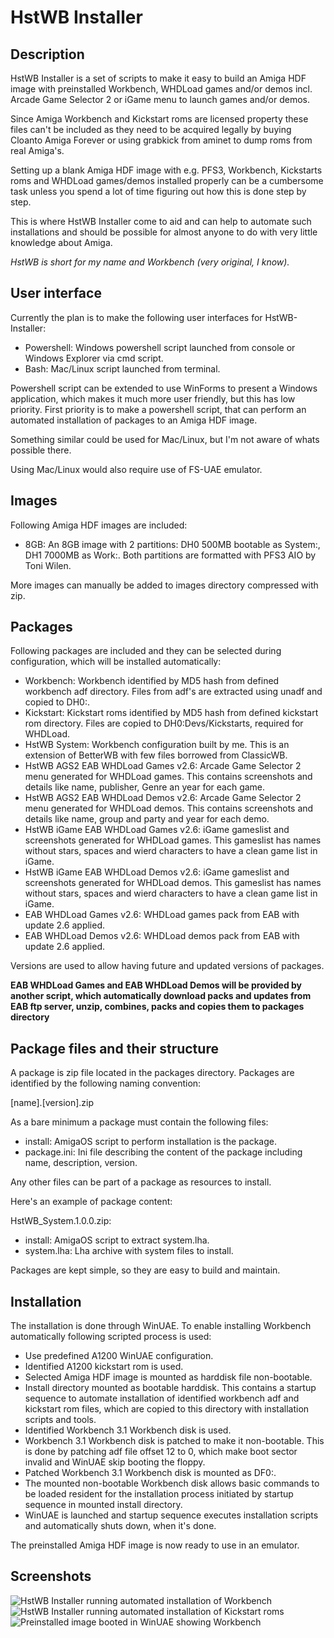 # HstWB Installer

## Description

HstWB Installer is a set of scripts to make it easy to build an Amiga HDF image with preinstalled Workbench, WHDLoad games and/or demos incl. Arcade Game Selector 2 or iGame menu to launch games and/or demos. 

Since Amiga Workbench and Kickstart roms are licensed property these files can't be included as they need to be acquired legally by buying Cloanto Amiga Forever or using grabkick from aminet to dump roms from real Amiga's.

Setting up a blank Amiga HDF image with e.g. PFS3, Workbench, Kickstarts roms and WHDLoad games/demos installed properly can be a cumbersome task unless you spend a lot of time figuring out how this is done step by step.

This is where HstWB Installer come to aid and can help to automate such installations and should be possible for almost anyone to do with very little knowledge about Amiga. 

*HstWB is short for my name and Workbench (very original, I know).* 

## User interface

Currently the plan is to make the following user interfaces for HstWB-Installer:

* Powershell: Windows powershell script launched from console or Windows Explorer via cmd script.
* Bash: Mac/Linux script launched from terminal.

Powershell script can be extended to use WinForms to present a Windows application, which makes it much more user friendly, but this has low priority. First priority is to make a powershell script, that can perform an automated installation of packages to an Amiga HDF image. 

Something similar could be used for Mac/Linux, but I'm not aware of whats possible there. 

Using Mac/Linux would also require use of FS-UAE emulator.

## Images

Following Amiga HDF images are included:

* 8GB: An 8GB image with 2 partitions: DH0 500MB bootable as System:, DH1 7000MB as Work:. Both partitions are formatted with PFS3 AIO by Toni Wilen.

More images can manually be added to images directory compressed with zip. 

## Packages

Following packages are included and they can be selected during configuration, which will be installed automatically:

* Workbench: Workbench identified by MD5 hash from defined workbench adf directory. Files from adf's are extracted using unadf and copied to DH0:.
* Kickstart: Kickstart roms identified by MD5 hash from defined kickstart rom directory. Files are copied to DH0:Devs/Kickstarts, required for WHDLoad.
* HstWB System: Workbench configuration built by me. This is an extension of BetterWB with few files borrowed from ClassicWB.
* HstWB AGS2 EAB WHDLoad Games v2.6: Arcade Game Selector 2 menu generated for WHDLoad games. This contains screenshots and details like name, publisher, Genre an year for each game. 
* HstWB AGS2 EAB WHDLoad Demos v2.6: Arcade Game Selector 2 menu generated for WHDLoad demos. This contains screenshots and details like name, group and party and year for each demo. 
* HstWB iGame EAB WHDLoad Games v2.6: iGame gameslist and screenshots generated for WHDLoad games. This gameslist has names without stars, spaces and wierd characters to have a clean game list in iGame.
* HstWB iGame EAB WHDLoad Demos v2.6: iGame gameslist and screenshots generated for WHDLoad demos. This gameslist has names without stars, spaces and wierd characters to have a clean game list in iGame.
* EAB WHDLoad Games v2.6: WHDLoad games pack from EAB with update 2.6 applied.
* EAB WHDLoad Demos v2.6: WHDLoad demos pack from EAB with update 2.6 applied.

Versions are used to allow having future and updated versions of packages.

**EAB WHDLoad Games and EAB WHDLoad Demos will be provided by another script, which automatically download packs and updates from EAB ftp server, unzip, combines, packs and copies them to packages directory**

## Package files and their structure

A package is zip file located in the packages directory. Packages are identified by the following naming convention:

[name].[version].zip

As a bare minimum a package must contain the following files:

- install: AmigaOS script to perform installation is the package.
- package.ini: Ini file describing the content of the package including name, description, version.

Any other files can be part of a package as resources to install.

Here's an example of package content:

HstWB_System.1.0.0.zip:
- install: AmigaOS script to extract system.lha.
- system.lha: Lha archive with system files to install.

Packages are kept simple, so they are easy to build and maintain.

## Installation

The installation is done through WinUAE. To enable installing Workbench automatically following scripted process is used:

* Use predefined A1200 WinUAE configuration.
* Identified A1200 kickstart rom is used.
* Selected Amiga HDF image is mounted as harddisk file non-bootable.
* Install directory mounted as bootable harddisk. This contains a startup sequence to automate installation of identified workbench adf and kickstart rom files, which are copied to this directory with installation scripts and tools.
* Identified Workbench 3.1 Workbench disk is used.
* Workbench 3.1 Workbench disk is patched to make it non-bootable. This is done by patching adf file offset 12 to 0, which make boot sector invalid and WinUAE skip booting the floppy. 
* Patched Workbench 3.1 Workbench disk is mounted as DF0:.
* The mounted non-bootable Workbench disk allows basic commands to be loaded resident for the installation process initiated by startup sequence in mounted install directory.
* WinUAE is launched and startup sequence executes installation scripts and automatically shuts down, when it's done.

The preinstalled Amiga HDF image is now ready to use in an emulator.

## Screenshots

![HstWB Installer running automated installation of Workbench](https://raw.githubusercontent.com/henrikstengaard/hstwb-installer/master/screenshots/hst-wb_installer_running1.png)
![HstWB Installer running automated installation of Kickstart roms](https://raw.githubusercontent.com/henrikstengaard/hstwb-installer/master/screenshots/hst-wb_installer_running2.png)
![Preinstalled image booted in WinUAE showing Workbench](https://raw.githubusercontent.com/henrikstengaard/hstwb-installer/master/screenshots/preinstalled_workbench.png)